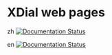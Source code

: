 # XDial web pages

zh [![Documentation Status](https://readthedocs.org/projects/xdial/badge/?version=latest)](https://xdial.readthedocs.io/zh/latest/?badge=latest)

en [![Documentation Status](https://readthedocs.org/projects/xdial-en/badge/?version=latest)](https://xdial.readthedocs.io/en/latest/?badge=latest)